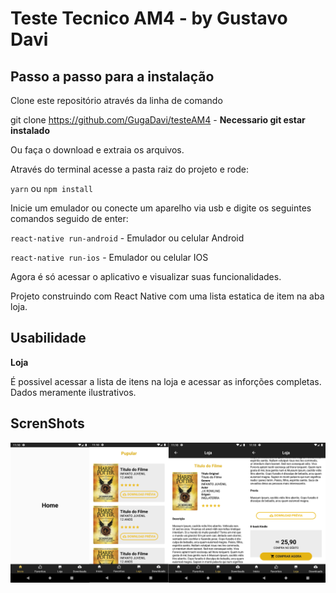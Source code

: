 # Teste Tecnico AM4 - by Gustavo Davi

## Passo a passo para a instalação

Clone este repositório através da linha de comando

git clone https://github.com/GugaDavi/testeAM4 - **Necessario git estar instalado**

Ou faça o download e extraia os arquivos.

Através do terminal acesse a pasta raiz do projeto e rode:

`yarn` ou `npm install`

Inicie um emulador ou conecte um aparelho via usb e digite os seguintes comandos seguido de enter:

`react-native run-android` - Emulador ou celular Android

`react-native run-ios` - Emulador ou celular IOS

Agora é só acessar o aplicativo e visualizar suas funcionalidades.

Projeto construindo com React Native com uma lista estatica de item na aba loja.

## Usabilidade

**Loja**

É possivel acessar a lista de itens na loja e acessar as inforções completas. Dados meramente ilustrativos.

## ScrenShots

![Projeto finalizado](./src/assets/testeAM4.png)
